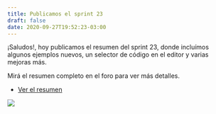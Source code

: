 ```yaml
---
title: Publicamos el sprint 23
draft: false
date: 2020-09-27T19:52:23-03:00
---
```


¡Saludos!, hoy publicamos el resumen del sprint 23, donde
incluímos algunos ejemplos nuevos, un selector de 
código en el editor y varias mejoras más.

Mirá el resumen completo en el foro para ver más detalles.

- [Ver el resumen](https://foro.pilas-engine.com.ar/t/resumen-del-sprint-23/2034)

![](/noticias/sprint-23.jpg)
